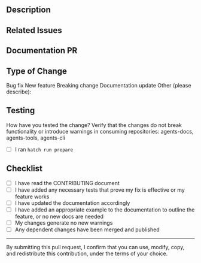 ## Description
<!-- Provide a detailed description of the changes in this PR -->

## Related Issues

<!-- Link to related issues using #issue-number format -->

## Documentation PR

<!-- Link to related associated PR in the agent-docs repo -->

## Type of Change

<!-- Choose one of the following types of changes, delete the rest -->

Bug fix
New feature
Breaking change
Documentation update
Other (please describe):

## Testing

How have you tested the change?  Verify that the changes do not break functionality or introduce warnings in consuming repositories: agents-docs, agents-tools, agents-cli

- [ ] I ran `hatch run prepare`

## Checklist
- [ ] I have read the CONTRIBUTING document
- [ ] I have added any necessary tests that prove my fix is effective or my feature works
- [ ] I have updated the documentation accordingly
- [ ] I have added an appropriate example to the documentation to outline the feature, or no new docs are needed
- [ ] My changes generate no new warnings
- [ ] Any dependent changes have been merged and published

----

By submitting this pull request, I confirm that you can use, modify, copy, and redistribute this contribution, under the terms of your choice.
